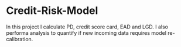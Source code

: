 # Credit-Risk-Model
In this project I calculate PD, credit score card, EAD and LGD. I also performa analysis to quantify if new incoming data requires model re-calibration.
